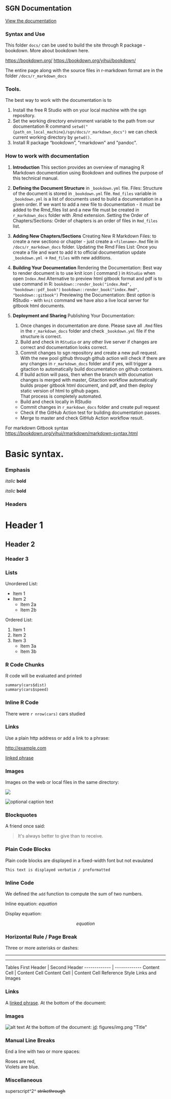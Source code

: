 ## SGN Documentation
[View the documentation](http://solgenomics.github.io/sgn/)

### Syntax and Use

This folder `docs/` can be used to build the site through R package - bookdown. More about bookdown here.  

https://bookdown.org/
https://bookdown.org/yihui/bookdown/

The entire page along with the source files in r-markdown format are in the folder 
`/docs/r_markdown_docs`

### Tools. 
The best way to work with the documentation is to 
1. Install the free R Studio with on your local machine with the sgn repository.
2. Set the working directory environment variable to the path from our documentation R command `setwd("{path_on_local_machine}/sgn/docs/r_markdown_docs")` we can check current working directory by `getwd()`.
3. Install R package “bookdown”, "rmarkdown" and "pandoc".

###   How to work with documentation
1. **Introduction**
This section provides an overview of managing R Markdown documentation using Bookdown and outlines the purpose of this technical manual.
2. **Defining the Document Structure** in `_bookdown.yml` file.
Files: Structure of the document is stored in `_bookdown.yml` file. 
`Rmd_files` variable in `_bookdown.yml` is a list of documents used to build a documentation in a given order. If we want to add a new file to documentation - it must be added to the Rmd_files list and a new file must be created in `r_markdown_docs` folder with .Rmd extension.
Setting the Order of Chapters/Sections: Order of chapters is an order of files in `Rmd_files` list.   
3. **Adding New Chapters/Sections**
Creating New R Markdown Files: to create a new sectiono or chapter - just create a `<filename>.Rmd` file in `/docs/r_markdown_docs` folder.
Updating the Rmd Files List: Once you create a file and want to add it to official documentation update `_bookdown.yml` -> `Rmd_files` with new additions.
4. **Building Your Documentation**
Rendering the Documentation: Best way to render document is to use knit icon ( command ) in `RStudio` when open `Index.Rmd`
Alternative to preview html gitbook format and pdf is to use command in R:
`bookdown::render_book("index.Rmd", "bookdown::pdf_book")`
`bookdown::render_book("index.Rmd", "bookdown::gitbook")`
Previewing the Documentation: Best option is RStudio - with `knit` command we have also a live local server for gitbook html documents. 
5. **Deployment and Sharing**
Publishing Your Documentation: 
    1. Once changes in documentation are done. Please save all `.Rmd` files in the `r_markdown_docs` folder and check `_bookdown.yml` file if the structure is correct.  
    2. Build and check in `RStudio` or any other live server if changes are correct and documentation looks correct.  
    3. Commit changes to sgn repository and create a new pull request. With the new pool github through github action will check if there are any changes in `r_markdown_docs` folder and if yes, will trigger a gitaction to automatically build documentation on github containers.   
    4. If build action will pass, then when the branch with documation changes is merged with master, Gitaction workflow automatically builds proper gitbook html document, and pdf, and then deploy static version of html to github pages.  
    That process is completely automated. 
   
    * Build and check locally in RStudio
    * Commit changes in `r_markdown_docs` folder and create pull request
    * Check if the GitHub Action test for building documentation passes.
    * Merge to master and check GitHub Action workflow result. 


For markdown Gitbook syntax
https://bookdown.org/yihui/rmarkdown/markdown-syntax.html

# Basic syntax.

### Emphasis

*italic*   **bold**

_italic_   __bold__

### Headers

# Header 1
## Header 2
### Header 3

### Lists

Unordered List:
* Item 1
* Item 2
    + Item 2a
    + Item 2b

Ordered List:
1. Item 1
2. Item 2
3. Item 3
    + Item 3a
    + Item 3b

### R Code Chunks
R code will be evaluated and printed

```{r}
summary(cars$dist)
summary(cars$speed)
```

### Inline R Code
There were `r nrow(cars)` cars studied

### Links
Use a plain http address or add a link to a phrase:

http://example.com

[linked phrase](http://example.com)

### Images
Images on the web or local files in the same directory:

![](http://example.com/logo.png)

![optional caption text](figures/img.png)

### Blockquotes
A friend once said:

> It's always better to give
> than to receive.

### Plain Code Blocks
Plain code blocks are displayed in a fixed-width font but not evaulated

```
This text is displayed verbatim / preformatted
```
### Inline Code

We defined the `add` function to compute the sum of two numbers.

Inline equation:
$equation$

Display equation:

$$ equation $$

### Horizontal Rule / Page Break
Three or more asterisks or dashes:

******

------
Tables
First Header  | Second Header
------------- | -------------
Content Cell  | Content Cell
Content Cell  | Content Cell
Reference Style Links and Images

### Links
A [linked phrase][id].
At the bottom of the document:

[id]: http://example.com/ "Title"

### Images
![alt text][id]
At the bottom of the document:
[id]: figures/img.png "Title"

### Manual Line Breaks
End a line with two or more spaces:

Roses are red,  
Violets are blue.

### Miscellaneous
superscript^2^
~~strikethrough~~